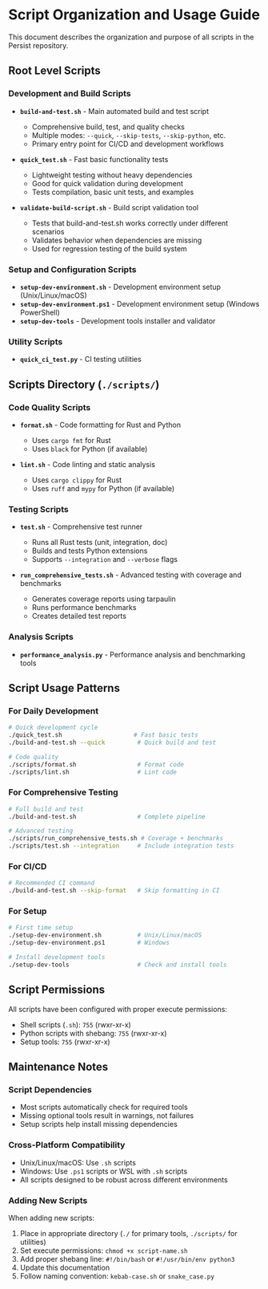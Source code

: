 # Script Organization and Usage Guide

This document describes the organization and purpose of all scripts in the Persist repository.

## Root Level Scripts

### Development and Build Scripts
- **`build-and-test.sh`** - Main automated build and test script
  - Comprehensive build, test, and quality checks
  - Multiple modes: `--quick`, `--skip-tests`, `--skip-python`, etc.
  - Primary entry point for CI/CD and development workflows

- **`quick_test.sh`** - Fast basic functionality tests  
  - Lightweight testing without heavy dependencies
  - Good for quick validation during development
  - Tests compilation, basic unit tests, and examples

- **`validate-build-script.sh`** - Build script validation tool
  - Tests that build-and-test.sh works correctly under different scenarios
  - Validates behavior when dependencies are missing
  - Used for regression testing of the build system

### Setup and Configuration Scripts
- **`setup-dev-environment.sh`** - Development environment setup (Unix/Linux/macOS)
- **`setup-dev-environment.ps1`** - Development environment setup (Windows PowerShell)  
- **`setup-dev-tools`** - Development tools installer and validator

### Utility Scripts
- **`quick_ci_test.py`** - CI testing utilities

## Scripts Directory (`./scripts/`)

### Code Quality Scripts
- **`format.sh`** - Code formatting for Rust and Python
  - Uses `cargo fmt` for Rust
  - Uses `black` for Python (if available)

- **`lint.sh`** - Code linting and static analysis
  - Uses `cargo clippy` for Rust
  - Uses `ruff` and `mypy` for Python (if available)

### Testing Scripts  
- **`test.sh`** - Comprehensive test runner
  - Runs all Rust tests (unit, integration, doc)
  - Builds and tests Python extensions
  - Supports `--integration` and `--verbose` flags

- **`run_comprehensive_tests.sh`** - Advanced testing with coverage and benchmarks
  - Generates coverage reports using tarpaulin
  - Runs performance benchmarks
  - Creates detailed test reports

### Analysis Scripts
- **`performance_analysis.py`** - Performance analysis and benchmarking tools

## Script Usage Patterns

### For Daily Development
```bash
# Quick development cycle
./quick_test.sh                    # Fast basic tests
./build-and-test.sh --quick         # Quick build and test

# Code quality
./scripts/format.sh                 # Format code
./scripts/lint.sh                   # Lint code
```

### For Comprehensive Testing
```bash
# Full build and test
./build-and-test.sh                 # Complete pipeline

# Advanced testing
./scripts/run_comprehensive_tests.sh # Coverage + benchmarks
./scripts/test.sh --integration     # Include integration tests
```

### For CI/CD
```bash
# Recommended CI command
./build-and-test.sh --skip-format   # Skip formatting in CI
```

### For Setup
```bash
# First time setup
./setup-dev-environment.sh          # Unix/Linux/macOS
./setup-dev-environment.ps1         # Windows

# Install development tools
./setup-dev-tools                   # Check and install tools
```

## Script Permissions

All scripts have been configured with proper execute permissions:
- Shell scripts (`.sh`): `755` (rwxr-xr-x)
- Python scripts with shebang: `755` (rwxr-xr-x)
- Setup tools: `755` (rwxr-xr-x)

## Maintenance Notes

### Script Dependencies
- Most scripts automatically check for required tools
- Missing optional tools result in warnings, not failures
- Setup scripts help install missing dependencies

### Cross-Platform Compatibility
- Unix/Linux/macOS: Use `.sh` scripts
- Windows: Use `.ps1` scripts or WSL with `.sh` scripts
- All scripts designed to be robust across different environments

### Adding New Scripts
When adding new scripts:
1. Place in appropriate directory (`./` for primary tools, `./scripts/` for utilities)
2. Set execute permissions: `chmod +x script-name.sh`
3. Add proper shebang line: `#!/bin/bash` or `#!/usr/bin/env python3`
4. Update this documentation
5. Follow naming convention: `kebab-case.sh` or `snake_case.py`
